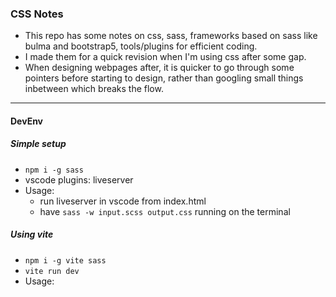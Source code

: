 ### CSS Notes

- This repo has some notes on css, sass, frameworks based on sass like bulma and bootstrap5, tools/plugins for efficient coding.
- I made them for a quick revision when I'm using css after some gap.
- When designing webpages after, it is quicker to go through some pointers before starting to design, rather than googling small things inbetween which breaks the flow.

---

#### DevEnv
##### Simple setup
- `npm i -g sass`
- vscode plugins: liveserver
- Usage:
  - run liveserver in vscode from index.html
  - have `sass -w input.scss output.css` running on the terminal

##### Using vite
- `npm i -g vite sass`
- `vite run dev`
- Usage:
